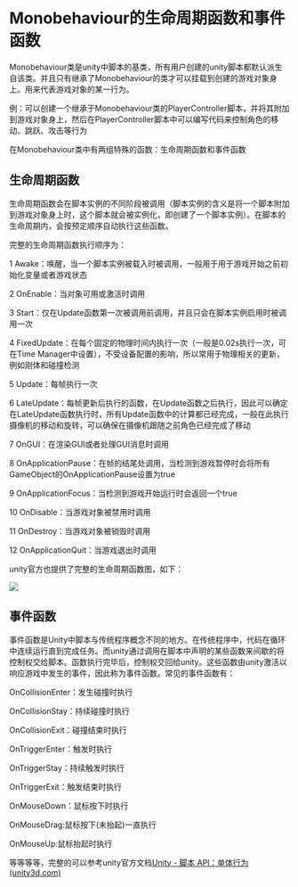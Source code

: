 # Monobehaviour的生命周期函数和事件函数

Monobehaviour类是unity中脚本的基类，所有用户创建的unity脚本都默认派生自该类。并且只有继承了Monobehaviour的类才可以挂载到创建的游戏对象身上。用来代表游戏对象的某一行为。

例：可以创建一个继承于Monobehaviour类的PlayerController脚本，并将其附加到游戏对象身上，然后在PlayerController脚本中可以编写代码来控制角色的移动、跳跃、攻击等行为

在Monobehaviour类中有两组特殊的函数：生命周期函数和事件函数

## 生命周期函数

生命周期函数会在脚本实例的不同阶段被调用（脚本实例的含义是将一个脚本附加到游戏对象身上时，这个脚本就会被实例化，即创建了一个脚本实例）。在脚本的生命周期内，会按预定顺序自动执行这些函数。

完整的生命周期函数执行顺序为：

1 Awake：唤醒，当一个脚本实例被载入时被调用，一般用于用于游戏开始之前初始化变量或者游戏状态

2 OnEnable：当对象可用或激活时调用

3 Start：仅在Update函数第一次被调用前调用，并且只会在脚本实例启用时被调用一次

4 FixedUpdate：在每个固定的物理时间内执行一次（一般是0.02s执行一次，可在Time Manager中设置），不受设备配置的影响，所以常用于物理相关的更新，例如刚体和碰撞检测

5 Update：每帧执行一次

6 LateUpdate：每帧更新后执行的函数，在Update函数之后执行，因此可以确定在LateUpdate函数执行时，所有Update函数中的计算都已经完成，一般在此执行摄像机的移动和旋转，可以确保在摄像机跟随之前角色已经完成了移动

7 OnGUI：在渲染GUI或者处理GUI消息时调用

8 OnApplicationPause：在帧的结尾处调用，当检测到游戏暂停时会将所有GameObject的OnApplicationPause设置为true

9 OnApplicationFocus：当检测到游戏开始运行时会返回一个true

10 OnDisable：当游戏对象被禁用时调用

11 OnDestroy：当游戏对象被销毁时调用

12 OnApplicationQuit：当游戏退出时调用

unity官方也提供了完整的生命周期函数图，如下：

![](D:\Unityf[`N{��\Unity-learning\picture\a27daec1899241e69f5e13916c1fffe2.png)

## 事件函数

事件函数是Unity中脚本与传统程序概念不同的地方。在传统程序中，代码在循环中连续运行直到完成任务。而unity通过调用在脚本中声明的某些函数来间歇的将控制权交给脚本。函数执行完毕后，控制权交回给unity。这些函数由unity激活以响应游戏中发生的事件，因此称为事件函数。常见的事件函数有：

OnCollisionEnter：发生碰撞时执行

OnCollisionStay：持续碰撞时执行

OnCollisionExit：碰撞结束时执行

OnTriggerEnter：触发时执行

OnTriggerStay：持续触发时执行

OnTriggerExit：触发结束时执行

OnMouseDown：鼠标按下时执行

OnMouseDrag:鼠标按下(未抬起)一直执行

OnMouseUp:鼠标抬起时执行

等等等等，完整的可以参考unity官方文档[Unity - 脚本 API：单体行为 (unity3d.com)](https://docs.unity3d.com/ScriptReference/MonoBehaviour.html)
